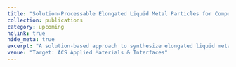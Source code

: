 ```yaml
---
title: "Solution-Processable Elongated Liquid Metal Particles for Composites with Enhanced Thermal Management "
collection: publications
category: upcoming
nolink: true        
hide_meta: true  
excerpt: "A solution-based approach to synthesize elongated liquid metal particles with high aspect ratio for anisotropic elastomer composites and enhanced thermal management."
venue: "Target: ACS Applied Materials & Interfaces"
---
```

